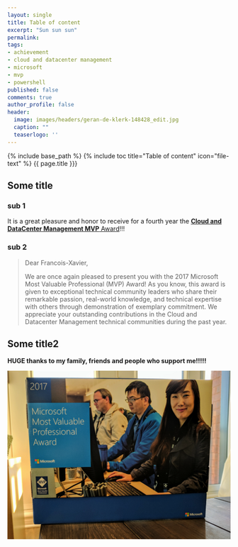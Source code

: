 ```yaml
---
layout: single
title: Table of content
excerpt: "Sun sun sun"
permalink:
tags: 
- achievement
- cloud and datacenter management
- microsoft
- mvp
- powershell
published: false
comments: true
author_profile: false
header:
  image: images/headers/geran-de-klerk-148428_edit.jpg
  caption: ""
  teaserlogo: ''
---
```

{% include base_path %} 
{% include toc title="Table of content" icon="file-text" %}
{{ page.title }}}
## Some title

### sub 1
It is a great pleasure and honor to receive for a fourth year the <a href="https://mvp.microsoft.com/en-us/PublicProfile/5000475" target="_blank"><b>Cloud and DataCenter Management MVP</b> Award</a>!!!
### sub 2
> Dear Francois-Xavier,
> 
> We are once again pleased to present you with the 2017 Microsoft Most Valuable Professional (MVP) Award! As you know, this award is given to exceptional technical community leaders who share their remarkable passion, real-world knowledge, and technical expertise with others through demonstration of exemplary commitment. We appreciate your outstanding contributions in the Cloud and Datacenter Management technical communities during the past year.

## Some title2
<b>HUGE thanks to my family, friends and people who support me!!!!!</b>


![image-center](/images/2017/2017-02-04-Microsoft_MVP_2017/IMG_20170111_152509-521x392.png)
